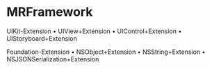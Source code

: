 # MRFramework

UIKit-Extension
• UIView+Extension
• UIControl+Extension
• UIStoryboard+Extension

Foundation-Extension
• NSObject+Extension
• NSString+Extension
• NSJSONSerialization+Extension
